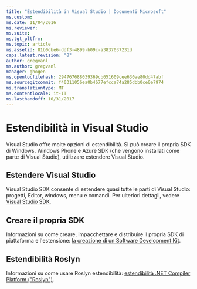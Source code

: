 ```yaml
---
title: "Estendibilità in Visual Studio | Documenti Microsoft"
ms.custom: 
ms.date: 11/04/2016
ms.reviewer: 
ms.suite: 
ms.tgt_pltfrm: 
ms.topic: article
ms.assetid: 81b0dbe6-ddf3-4899-b09c-a3837037231d
caps.latest.revision: "8"
author: gregvanl
ms.author: gregvanl
manager: ghogen
ms.openlocfilehash: 294767688039369cb651609cee630ae80dd47abf
ms.sourcegitcommit: f40311056ea0b4677efcca74a285dbb0ce0e7974
ms.translationtype: MT
ms.contentlocale: it-IT
ms.lasthandoff: 10/31/2017
---
```

# <a name="extensibility-in-visual-studio"></a>Estendibilità in Visual Studio
Visual Studio offre molte opzioni di estendibilità. Si può creare il propria SDK di Windows, Windows Phone e Azure SDK (che vengono installati come parte di Visual Studio), utilizzare estendere Visual Studio.  
  
## <a name="extend-visual-studio"></a>Estendere Visual Studio  
 Visual Studio SDK consente di estendere quasi tutte le parti di Visual Studio: progetti, Editor, windows, menu e comandi. Per ulteriori dettagli, vedere [Visual Studio SDK](../extensibility/visual-studio-sdk.md).  
  
## <a name="create-your-own-sdks"></a>Creare il propria SDK  
 Informazioni su come creare, impacchettare e distribuire il propria SDK di piattaforma e l'estensione: [la creazione di un Software Development Kit](../extensibility/creating-a-software-development-kit.md).  
  
## <a name="roslyn-extensibility"></a>Estendibilità Roslyn  
 Informazioni su come usare Roslyn estendibilità: [estendibilità .NET Compiler Platform ("Roslyn")](../extensibility/dotnet-compiler-platform-roslyn-extensibility.md).